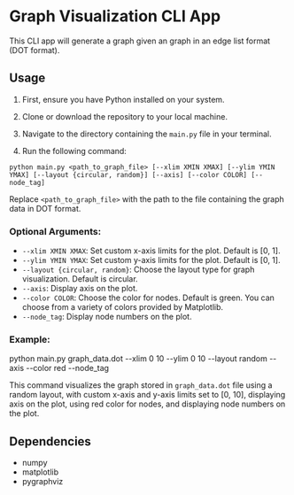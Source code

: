 
# Graph Visualization CLI App

This CLI app will generate a graph given an graph in an edge list format (DOT format).

## Usage

1. First, ensure you have Python installed on your system.

2. Clone or download the repository to your local machine.

3. Navigate to the directory containing the `main.py` file in your terminal.

4. Run the following command:

`python main.py <path_to_graph_file> [--xlim XMIN XMAX] [--ylim YMIN YMAX] [--layout {circular, random}] [--axis] [--color COLOR] [--node_tag]`

Replace `<path_to_graph_file>` with the path to the file containing the graph data in DOT format.

### Optional Arguments:

- `--xlim XMIN XMAX`: Set custom x-axis limits for the plot. Default is [0, 1].
- `--ylim YMIN YMAX`: Set custom y-axis limits for the plot. Default is [0, 1].
- `--layout {circular, random}`: Choose the layout type for graph visualization. Default is circular.
- `--axis`: Display axis on the plot.
- `--color COLOR`: Choose the color for nodes. Default is green. You can choose from a variety of colors provided by Matplotlib.
- `--node_tag`: Display node numbers on the plot.

### Example:

python main.py graph_data.dot --xlim 0 10 --ylim 0 10 --layout random --axis --color red --node_tag


This command visualizes the graph stored in `graph_data.dot` file using a random layout, with custom x-axis and y-axis limits set to [0, 10], displaying axis on the plot, using red color for nodes, and displaying node numbers on the plot.

## Dependencies

- numpy
- matplotlib
- pygraphviz
